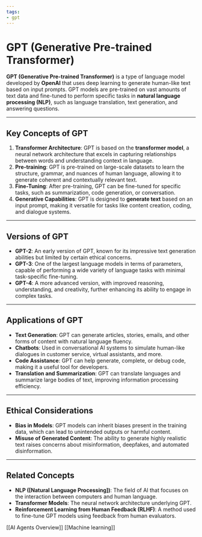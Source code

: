 ```yaml
---
tags:
- gpt
---
```


# GPT (Generative Pre-trained Transformer)

**GPT (Generative Pre-trained Transformer)** is a type of language model developed by **OpenAI** that uses deep learning to generate human-like text based on input prompts. GPT models are pre-trained on vast amounts of text data and fine-tuned to perform specific tasks in **natural language processing (NLP)**, such as language translation, text generation, and answering questions.

---

## Key Concepts of GPT

1. **Transformer Architecture**: GPT is based on the **transformer model**, a neural network architecture that excels in capturing relationships between words and understanding context in language.
2. **Pre-training**: GPT is pre-trained on large-scale datasets to learn the structure, grammar, and nuances of human language, allowing it to generate coherent and contextually relevant text.
3. **Fine-Tuning**: After pre-training, GPT can be fine-tuned for specific tasks, such as summarization, code generation, or conversation.
4. **Generative Capabilities**: GPT is designed to **generate text** based on an input prompt, making it versatile for tasks like content creation, coding, and dialogue systems.

---

## Versions of GPT

- **GPT-2**: An early version of GPT, known for its impressive text generation abilities but limited by certain ethical concerns.
- **GPT-3**: One of the largest language models in terms of parameters, capable of performing a wide variety of language tasks with minimal task-specific fine-tuning.
- **GPT-4**: A more advanced version, with improved reasoning, understanding, and creativity, further enhancing its ability to engage in complex tasks.

---

## Applications of GPT

- **Text Generation**: GPT can generate articles, stories, emails, and other forms of content with natural language fluency.
- **Chatbots**: Used in conversational AI systems to simulate human-like dialogues in customer service, virtual assistants, and more.
- **Code Assistance**: GPT can help generate, complete, or debug code, making it a useful tool for developers.
- **Translation and Summarization**: GPT can translate languages and summarize large bodies of text, improving information processing efficiency.

---

## Ethical Considerations

- **Bias in Models**: GPT models can inherit biases present in the training data, which can lead to unintended outputs or harmful content.
- **Misuse of Generated Content**: The ability to generate highly realistic text raises concerns about misinformation, deepfakes, and automated disinformation.

---

## Related Concepts

- **NLP ([Natural Language Processing])**: The field of AI that focuses on the interaction between computers and human language.
- **Transformer Models**: The neural network architecture underlying GPT.
- **Reinforcement Learning from Human Feedback (RLHF)**: A method used to fine-tune GPT models using feedback from human evaluators.

[[AI Agents Overview]]  [[Machine learning]]